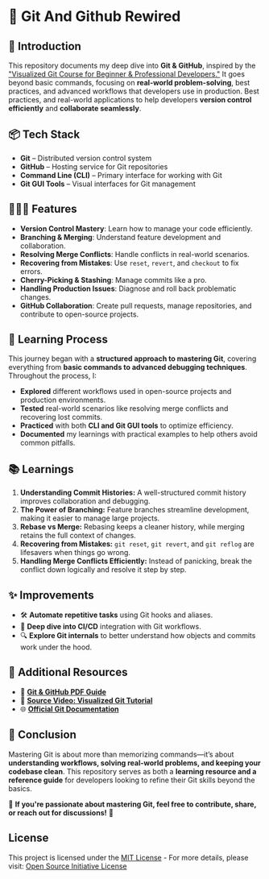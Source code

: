 # 🚀 Git And Github Rewired

## 🎋 Introduction

This repository documents my deep dive into **Git & GitHub**, inspired by the ["Visualized Git Course for Beginner & Professional Developers."](https://youtu.be/S7XpTAnSDL4) It goes beyond basic commands, focusing on **real-world problem-solving**, best practices, and advanced workflows that developers use in production. Best practices, and real-world applications to help developers **version control efficiently** and **collaborate seamlessly**.

## 📦 Tech Stack

- **Git** – Distributed version control system
- **GitHub** – Hosting service for Git repositories
- **Command Line (CLI)** – Primary interface for working with Git
- **Git GUI Tools** – Visual interfaces for Git management

## 👩🏽‍🍳 Features

- **Version Control Mastery**: Learn how to manage your code efficiently.
- **Branching & Merging**: Understand feature development and collaboration.
- **Resolving Merge Conflicts**: Handle conflicts in real-world scenarios.
- **Recovering from Mistakes**: Use `reset`, `revert`, and `checkout` to fix errors.
- **Cherry-Picking & Stashing**: Manage commits like a pro.
- **Handling Production Issues**: Diagnose and roll back problematic changes.
- **GitHub Collaboration**: Create pull requests, manage repositories, and contribute to open-source projects.

## 💭 Learning Process

This journey began with a **structured approach to mastering Git**, covering everything from **basic commands to advanced debugging techniques**. Throughout the process, I:

- **Explored** different workflows used in open-source projects and production environments.
- **Tested** real-world scenarios like resolving merge conflicts and recovering lost commits.
- **Practiced** with both **CLI and Git GUI tools** to optimize efficiency.
- **Documented** my learnings with practical examples to help others avoid common pitfalls.

## 📚 Learnings

1. **Understanding Commit Histories:** A well-structured commit history improves collaboration and debugging.
2. **The Power of Branching:** Feature branches streamline development, making it easier to manage large projects.
3. **Rebase vs Merge:** Rebasing keeps a cleaner history, while merging retains the full context of changes.
4. **Recovering from Mistakes:** `git reset`, `git revert`, and `git reflog` are lifesavers when things go wrong.
5. **Handling Merge Conflicts Efficiently:** Instead of panicking, break the conflict down logically and resolve it step by step.

## ✨ Improvements

- 🛠️ **Automate repetitive tasks** using Git hooks and aliases.
- 🚀 **Deep dive into CI/CD** integration with Git workflows.
- 🔍 **Explore Git internals** to better understand how objects and commits work under the hood.

## 📖 Additional Resources

- 📄 **[Git & GitHub PDF Guide](./PDF%20Guide/Git&Github_Guide.pdf)**
- 🎥 **[Source Video: Visualized Git Tutorial](https://youtu.be/S7XpTAnSDL4)**
- 🌐 **[Official Git Documentation](https://git-scm.com/doc)**

## 📌 Conclusion

Mastering Git is about more than memorizing commands—it’s about **understanding workflows, solving real-world problems, and keeping your codebase clean**. This repository serves as both a **learning resource and a reference guide** for developers looking to refine their Git skills beyond the basics.

📌 **If you're passionate about mastering Git, feel free to contribute, share, or reach out for discussions!** 🚀

## License

This project is licensed under the [MIT License](./LICENSE) - For more details, please visit: [Open Source Initiative License](https://opensource.org/licenses/MIT)
